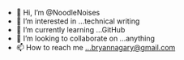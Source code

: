 - 👋 Hi, I’m @NoodleNoises
- 👀 I’m interested in ...technical writing
- 🌱 I’m currently learning ...GitHub
- 💞️ I’m looking to collaborate on ...anything
- 📫 How to reach me ...bryannagary@gmail.com

<!---
NoodleNoises/NoodleNoises is a ✨ special ✨ repository because its `README.md` (this file) appears on your GitHub profile.
You can click the Preview link to take a look at your changes.
--->
